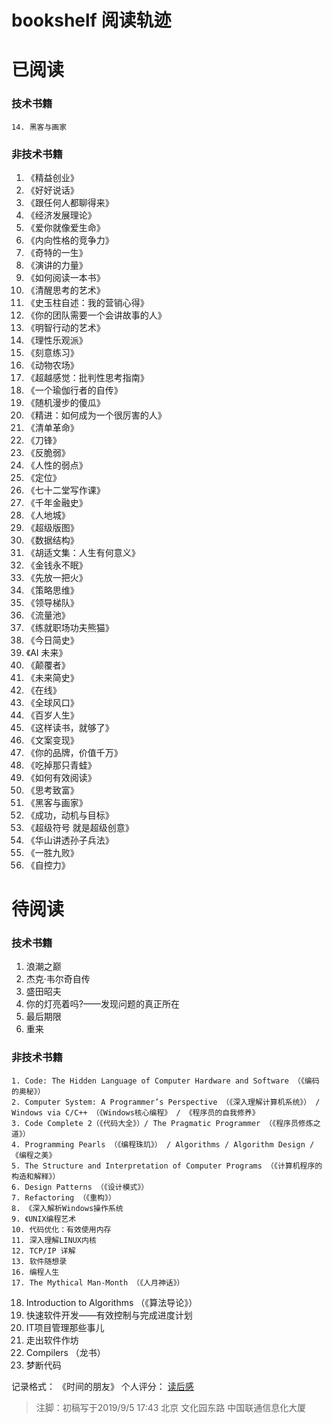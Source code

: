 # bookshelf   阅读轨迹

# 已阅读

### 技术书籍
	14. 黑客与画家

### 非技术书籍
  1. 《精益创业》
  2. 《好好说话》
  3. 《跟任何人都聊得来》
  4. 《经济发展理论》
  5. 《爱你就像爱生命》
  6. 《内向性格的竞争力》
  7. 《奇特的一生》
  8. 《演讲的力量》
  9. 《如何阅读一本书》
  10. 《清醒思考的艺术》
  11. 《史玉柱自述：我的营销心得》
  12. 《你的团队需要一个会讲故事的人》
  13. 《明智行动的艺术》
  14. 《理性乐观派》
  15. 《刻意练习》
  16. 《动物农场》
  17. 《超越感觉：批判性思考指南》
  18. 《一个瑜伽行者的自传》
  19. 《随机漫步的傻瓜》
  20. 《精进：如何成为一个很厉害的人》
  21. 《清单革命》
  22. 《刀锋》
  23. 《反脆弱》
  24. 《人性的弱点》
  25. 《定位》
  26. 《七十二堂写作课》
  27. 《千年金融史》
  28. 《人地城》
  29. 《超级版图》
  30. 《数据结构》
  31. 《胡适文集：人生有何意义》
  32. 《金钱永不眠》
  33. 《先放一把火》
  34. 《策略思维》
  35. 《领导梯队》
  36. 《流量池》
  37. 《练就职场功夫熊猫》
  38. 《今日简史》
  39. 《AI 未来》
  40. 《颠覆者》
  41. 《未来简史》
  42. 《在线》
  43. 《全球风口》
  44. 《百岁人生》
  45. 《这样读书，就够了》
  46. 《文案变现》
  47. 《你的品牌，价值千万》
  48. 《吃掉那只青蛙》
  49. 《如何有效阅读》
  50. 《思考致富》
  51. 《黑客与画家》
  52. 《成功，动机与目标》
  53. 《超级符号 就是超级创意》
  54. 《华山讲透孙子兵法》
  55. 《一胜九败》
  56. 《自控力》

# 待阅读


### 技术书籍

  1. 浪潮之巅
  2. 杰克·韦尔奇自传
  3. 盛田昭夫
  4. 你的灯亮着吗?——发现问题的真正所在
  5. 最后期限
  6. 重来
  


### 非技术书籍
	1. Code: The Hidden Language of Computer Hardware and Software （《编码的奥秘》）
	2. Computer System: A Programmer’s Perspective （《深入理解计算机系统》） / Windows via C/C++ （《Windows核心编程》 / 《程序员的自我修养》
	3. Code Complete 2（《代码大全》）/ The Pragmatic Programmer （《程序员修炼之道》）
	4. Programming Pearls （《编程珠玑》） / Algorithms / Algorithm Design / 《编程之美》
	5. The Structure and Interpretation of Computer Programs （《计算机程序的构造和解释》）
	6. Design Patterns （《设计模式》）
	7. Refactoring （《重构》）
	8. 《深入解析Windows操作系统
	9. 《UNIX编程艺术
	10. 代码优化：有效使用内存
	11. 深入理解LINUX内核
	12. TCP/IP 详解
	13. 软件随想录
	16. 编程人生
	17. The Mythical Man-Month （《人月神话》）
  18. Introduction to Algorithms （《算法导论》）
  19. 快速软件开发——有效控制与完成进度计划
  20. IT项目管理那些事儿
  21. 走出软件作坊
  22. Compilers （龙书）
  23. 梦断代码



记录格式： 
《时间的朋友》    个人评分：    [读后感](https://supertrampai.com/)  


> 注脚：初稿写于2019/9/5 17:43 北京 文化园东路 中国联通信息化大厦
